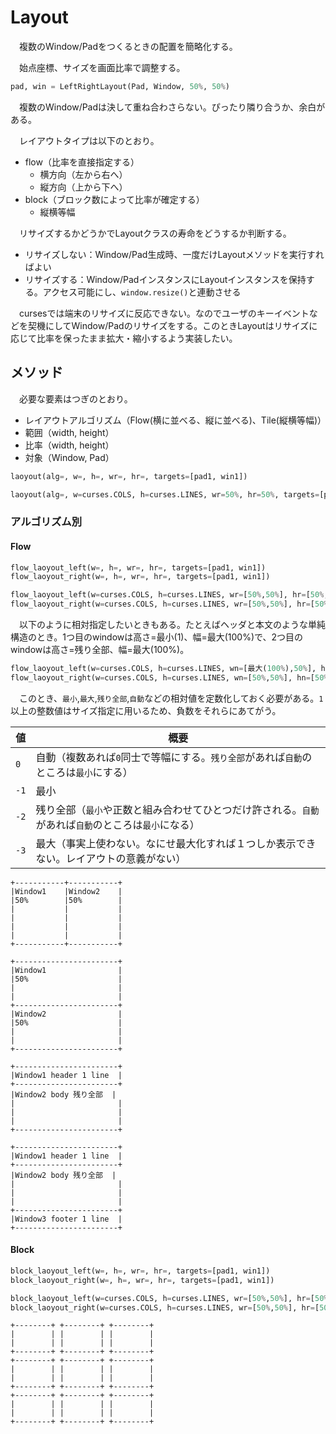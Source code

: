 # Layout

　複数のWindow/Padをつくるときの配置を簡略化する。

　始点座標、サイズを画面比率で調整する。

```python
pad, win = LeftRightLayout(Pad, Window, 50%, 50%)
```

　複数のWindow/Padは決して重ね合わさらない。ぴったり隣り合うか、余白がある。

　レイアウトタイプは以下のとおり。

* flow（比率を直接指定する）
	* 横方向（左から右へ）
	* 縦方向（上から下へ）
* block（ブロック数によって比率が確定する）
	* 縦横等幅

　リサイズするかどうかでLayoutクラスの寿命をどうするか判断する。

* リサイズしない：Window/Pad生成時、一度だけLayoutメソッドを実行すればよい
* リサイズする：Window/PadインスタンスにLayoutインスタンスを保持する。アクセス可能にし、`window.resize()`と連動させる

　cursesでは端末のリサイズに反応できない。なのでユーザのキーイベントなどを契機にしてWindow/Padのリサイズをする。このときLayoutはリサイズに応じて比率を保ったまま拡大・縮小するよう実装したい。

## メソッド

　必要な要素はつぎのとおり。

* レイアウトアルゴリズム（Flow(横に並べる、縦に並べる)、Tile(縦横等幅)）
* 範囲（width, height）
* 比率（width, height）
* 対象（Window, Pad）

```python
laoyout(alg=, w=, h=, wr=, hr=, targets=[pad1, win1])
```
```python
laoyout(alg=, w=curses.COLS, h=curses.LINES, wr=50%, hr=50%, targets=[pad1, win1])
```

### アルゴリズム別

#### Flow

```python
flow_laoyout_left(w=, h=, wr=, hr=, targets=[pad1, win1])
flow_laoyout_right(w=, h=, wr=, hr=, targets=[pad1, win1])
```
```python
flow_laoyout_left(w=curses.COLS, h=curses.LINES, wr=[50%,50%], hr=[50%,50%], targets=[pad1, win1])
flow_laoyout_right(w=curses.COLS, h=curses.LINES, wr=[50%,50%], hr=[50%,50%], targets=[pad1, win1])
```

　以下のように相対指定したいときもある。たとえばヘッダと本文のような単純構造のとき。1つ目のwindowは高さ=最小(1)、幅=最大(100%)で、2つ目のwindowは高さ=残り全部、幅=最大(100%)。

```python
flow_laoyout_left(w=curses.COLS, h=curses.LINES, wn=[最大(100%),50%], hn=[最小(1),50%], targets=[pad1, win1])
flow_laoyout_right(w=curses.COLS, h=curses.LINES, wn=[50%,50%], hn=[50%,50%], targets=[pad1, win1])
```

　このとき、`最小`,`最大`,`残り全部`,`自動`などの相対値を定数化しておく必要がある。`1`以上の整数値はサイズ指定に用いるため、負数をそれらにあてがう。

値|概要
--|----
`0`|自動（複数あれば`0`同士で等幅にする。`残り全部`があれば`自動`のところは`最小`にする）
`-1`|最小
`-2`|残り全部（`最小`や正数と組み合わせてひとつだけ許される。`自動`があれば`自動`のところは`最小`になる）
`-3`|最大（事実上使わない。なにせ最大化すれば１つしか表示できない。レイアウトの意義がない）

```
+-----------+-----------+
|Window1    |Window2    |
|50%        |50%        |
|           |           |
|           |           |
|           |           |
|           |           |
+-----------+-----------+
```

```
+-----------------------+
|Window1                |
|50%                    |
|                       |
|                       |
+-----------------------+
|Window2                |
|50%                    |
|                       |
|                       |
+-----------------------+
```

```
+-----------------------+
|Window1 header 1 line  |
+-----------------------+
|Window2 body 残り全部  |
|                       |
|                       |
|                       |
+-----------------------+
```

```
+-----------------------+
|Window1 header 1 line  |
+-----------------------+
|Window2 body 残り全部  |
|                       |
|                       |
|                       |
+-----------------------+
|Window3 footer 1 line  |
+-----------------------+
```

#### Block

```python
block_laoyout_left(w=, h=, wr=, hr=, targets=[pad1, win1])
block_laoyout_right(w=, h=, wr=, hr=, targets=[pad1, win1])
```
```python
block_laoyout_left(w=curses.COLS, h=curses.LINES, wr=[50%,50%], hr=[50%,50%], targets=[pad1, win1])
block_laoyout_right(w=curses.COLS, h=curses.LINES, wr=[50%,50%], hr=[50%,50%], targets=[pad1, win1])
```

```
+--------+ +--------+ +--------+
|        | |        | |        |
|        | |        | |        |
+--------+ +--------+ +--------+
+--------+ +--------+ +--------+
|        | |        | |        |
|        | |        | |        |
+--------+ +--------+ +--------+
+--------+ +--------+ +--------+
|        | |        | |        |
|        | |        | |        |
+--------+ +--------+ +--------+
```

